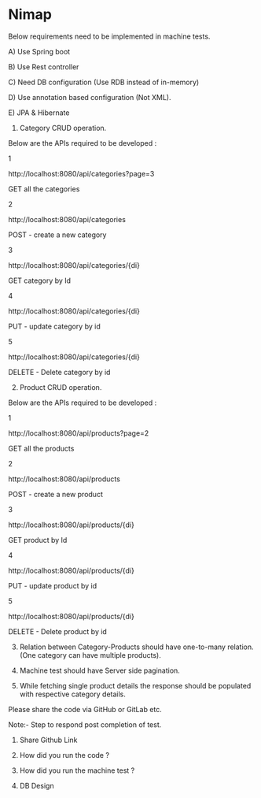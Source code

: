 # Nimap

Below requirements need to be implemented in machine tests.


A) Use Spring boot

B) Use Rest controller

C) Need DB configuration (Use RDB instead of in-memory)

D) Use annotation based configuration (Not XML).

E) JPA & Hibernate

 

1) Category CRUD operation.

 

Below are the APIs required to be developed :

 

1

http://localhost:8080/api/categories?page=3

GET all the categories

2

http://localhost:8080/api/categories

POST - create a new category

3

http://localhost:8080/api/categories/{di}

GET category by Id

4

http://localhost:8080/api/categories/{di}

PUT - update category by id

5

http://localhost:8080/api/categories/{di}

DELETE - Delete category by id

 

 

2) Product CRUD operation.

 

Below are the APIs required to be developed :

 

1

http://localhost:8080/api/products?page=2

GET all the products


2

http://localhost:8080/api/products

POST - create a new product

3

http://localhost:8080/api/products/{di}

GET product by Id

4

http://localhost:8080/api/products/{di}

PUT - update product by id

5

http://localhost:8080/api/products/{di}

DELETE - Delete product by id

 

 

3) Relation between Category-Products should have one-to-many relation. (One category can have multiple products).

4) Machine test should have Server side pagination.

5) While fetching single product details the response should be populated with respective category details.

Please share the code via GitHub or GitLab etc.



Note:- Step to respond post completion of test.

1) Share Github Link

2) How did you run the code ?

3) How did you run the machine test ?

4) DB Design
